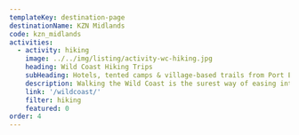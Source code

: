 ```yaml
---
templateKey: destination-page
destinationName: KZN Midlands
code: kzn_midlands
activities:
  - activity: hiking
    image: ../../img/listing/activity-wc-hiking.jpg
    heading: Wild Coast Hiking Trips
    subHeading: Hotels, tented camps & village-based trails from Port Edward to Cintsa
    description: Walking the Wild Coast is the surest way of easing into the Transkei vibe. From village homestays to hotel lays, with tented camps and traditional backpackers along the way, we cover the entire stretch of Wild Coast with trail options to suit all levels of fitness and comfort.
    link: '/wildcoast/'
    filter: hiking
    featured: 0
order: 4
---
```

